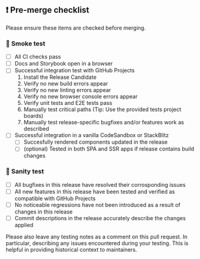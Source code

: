 ## ❗ Pre-merge checklist

Please ensure these items are checked before merging.

### 🔎 Smoke test

- [ ] All CI checks pass
- [ ] Docs and Storybook open in a browser
- [ ] Successful integration test with GitHub Projects
  1. Install the Release Candidate
  2. Verify no new build errors appear
  3. Verify no new linting errors appear
  4. Verify no new browser console errors appear
  5. Verify unit tests and E2E tests pass
  6. Manually test critical paths (Tip: Use the provided tests project boards)
  7. Manually test release-specific bugfixes and/or features work as described
- [ ] Successful integration in a vanilla CodeSandbox or StackBlitz
  - [ ] Succesfully rendered components updated in the release
  - [ ] (optional) Tested in both SPA and SSR apps if release contains build changes

### 🤔 Sanity test

- [ ] All bugfixes in this release have resolved their corrosponding issues
- [ ] All new features in this release have been tested and verified as compatible with GitHub Projects
- [ ] No noticeable regressions have not been introduced as a result of changes in this release
- [ ] Commit descriptions in the release accurately describe the changes applied

Please also leave any testing notes as a comment on this pull request. In particular, describing any issues encountered during your testing. This is helpful in providing historical context to maintainers.
